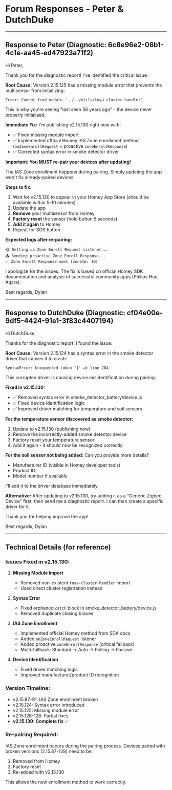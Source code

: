 # Forum Responses - Peter & DutchDuke

---

## Response to Peter (Diagnostic: 6c8e96e2-06b1-4c1e-aa45-ed47923a71f2)

Hi Peter,

Thank you for the diagnostic report! I've identified the critical issue:

**Root Cause:**
Version 2.15.125 has a missing module error that prevents the multisensor from initializing:
```
Error: Cannot find module '../../utils/tuya-cluster-handler'
```

This is why you're seeing "last seen 56 years ago" - the device never properly initialized.

**Immediate Fix:**
I'm publishing v2.15.130 right now with:
- ✅ Fixed missing module import
- ✅ Implemented official Homey IAS Zone enrollment method (`onZoneEnrollRequest` + proactive `zoneEnrollResponse`)
- ✅ Corrected syntax error in smoke detector driver

**Important: You MUST re-pair your devices after updating!**

The IAS Zone enrollment happens during pairing. Simply updating the app won't fix already-paired devices.

**Steps to fix:**
1. Wait for v2.15.130 to appear in your Homey App Store (should be available within 5-10 minutes)
2. Update the app
3. **Remove** your multisensor from Homey
4. **Factory reset** the sensor (hold button 5 seconds)
5. **Add it again** to Homey
6. Repeat for SOS button

**Expected logs after re-pairing:**
```
🎧 Setting up Zone Enroll Request listener...
📤 Sending proactive Zone Enroll Response...
✅ Zone Enroll Response sent (zoneId: 10)
```

I apologize for the issues. The fix is based on official Homey SDK documentation and analysis of successful community apps (Philips Hue, Aqara).

Best regards,
Dylan

---

## Response to DutchDuke (Diagnostic: cf04e00e-9df5-4424-91e1-3f83c4407194)

Hi DutchDuke,

Thanks for the diagnostic report! I found the issue:

**Root Cause:**
Version 2.15.124 has a syntax error in the smoke detector driver that causes it to crash:
```
SyntaxError: Unexpected token '}' at line 284
```

This corrupted driver is causing device misidentification during pairing.

**Fixed in v2.15.130:**
- ✅ Removed syntax error in smoke_detector_battery/device.js
- ✅ Fixed device identification logic
- ✅ Improved driver matching for temperature and soil sensors

**For the temperature sensor discovered as smoke detector:**
1. Update to v2.15.130 (publishing now)
2. Remove the incorrectly-added smoke detector device
3. Factory reset your temperature sensor
4. Add it again - it should now be recognized correctly

**For the soil sensor not being added:**
Can you provide more details?
- Manufacturer ID (visible in Homey developer tools)
- Product ID
- Model number if available

I'll add it to the driver database immediately.

**Alternative:** After updating to v2.15.130, try adding it as a "Generic Zigbee Device" first, then send me a diagnostic report. I can then create a specific driver for it.

Thank you for helping improve the app!

Best regards,
Dylan

---

## Technical Details (for reference)

### Issues Fixed in v2.15.130:

1. **Missing Module Import**
   - Removed non-existent `tuya-cluster-handler` import
   - Used direct cluster registration instead

2. **Syntax Error**
   - Fixed orphaned `catch` block in smoke_detector_battery/device.js
   - Removed duplicate closing braces

3. **IAS Zone Enrollment**
   - Implemented official Homey method from SDK docs
   - Added `onZoneEnrollRequest` listener
   - Added proactive `zoneEnrollResponse` (critical fallback)
   - Multi-fallback: Standard → Auto → Polling → Passive

4. **Device Identification**
   - Fixed driver matching logic
   - Improved manufacturer/product ID recognition

### Version Timeline:
- v2.15.87-91: IAS Zone enrollment broken
- v2.15.124: Syntax error introduced
- v2.15.125: Missing module error
- v2.15.126-128: Partial fixes
- **v2.15.130: Complete fix** ✅

### Re-pairing Required:
IAS Zone enrollment occurs during the pairing process. Devices paired with broken versions (2.15.87-128) need to be:
1. Removed from Homey
2. Factory reset
3. Re-added with v2.15.130

This allows the new enrollment method to work correctly.
